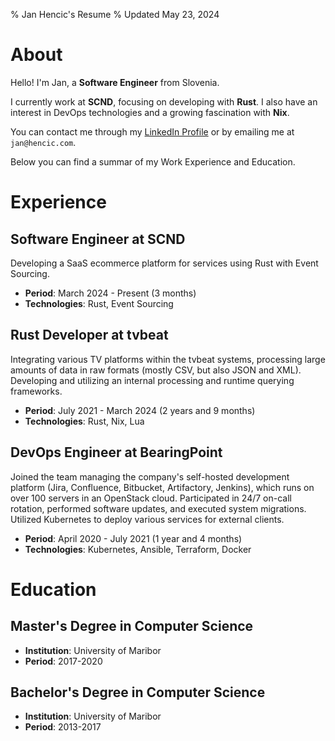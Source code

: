 % Jan Hencic's Resume
% Updated May 23, 2024

# About

Hello! I'm Jan, a **Software Engineer** from Slovenia.

I currently work at **SCND**, focusing on developing with **Rust**.
I also have an interest in DevOps technologies and a growing fascination with **Nix**.

You can contact me through my [LinkedIn Profile](https://www.linkedin.com/in/jannh/) or by emailing me at `jan@hencic.com`.

Below you can find a summar of my Work Experience and Education.

# Experience

## Software Engineer at SCND

Developing a SaaS ecommerce platform for services using Rust with Event Sourcing.

- **Period**: March 2024 - Present (3 months)
- **Technologies**: Rust, Event Sourcing

## Rust Developer at tvbeat

Integrating various TV platforms within the tvbeat systems, processing large amounts of data in raw formats (mostly CSV, but also JSON and XML). Developing and utilizing an internal processing and runtime querying frameworks.

- **Period**: July 2021 - March 2024 (2 years and 9 months)
- **Technologies**: Rust, Nix, Lua

## DevOps Engineer at BearingPoint

Joined the team managing the company's self-hosted development platform (Jira, Confluence, Bitbucket, Artifactory, Jenkins), which runs on over 100 servers in an OpenStack cloud. Participated in 24/7 on-call rotation, performed software updates, and executed system migrations. Utilized Kubernetes to deploy various services for external clients.

- **Period**: April 2020 - July 2021 (1 year and 4 months)
- **Technologies**: Kubernetes, Ansible, Terraform, Docker

# Education

## Master's Degree in Computer Science
- **Institution**: University of Maribor
- **Period**: 2017-2020

## Bachelor's Degree in Computer Science
- **Institution**: University of Maribor
- **Period**: 2013-2017

